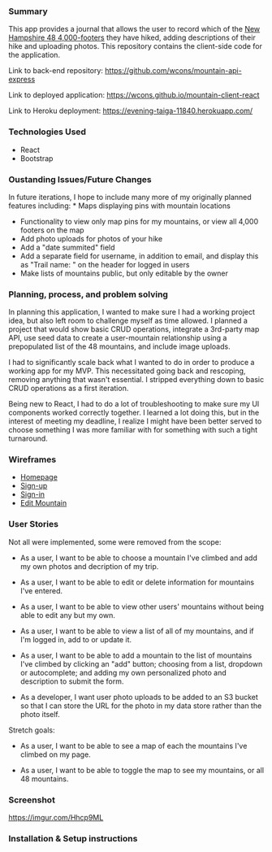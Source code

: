 ### Summary

This app provides a journal that allows the user to record which of the [New Hampshire 48 4,000-footers](http://4000footers.com/nh.shtml) they have hiked, adding descriptions of their hike and uploading photos.  This repository contains the client-side code for the application.

Link to back-end repository: <https://github.com/wcons/mountain-api-express>

Link to deployed application: <https://wcons.github.io/mountain-client-react>

Link to Heroku deployment: <https://evening-taiga-11840.herokuapp.com/>

### Technologies Used
  * React
  * Bootstrap

### Oustanding Issues/Future Changes

In future iterations, I hope to include many more of my originally planned features including:  * Maps displaying pins with mountain locations
  * Functionality to view only map pins for my mountains, or view all 4,000 footers on the map
  * Add photo uploads for photos of your hike
  * Add a "date summited" field
  * Add a separate field for username, in addition to email, and display this as "Trail name: " on the header for logged in users
  * Make lists of mountains public, but only editable by the owner

### Planning, process, and problem solving

In planning this application, I wanted to make sure I had a working project idea, but also left room to challenge myself as time allowed.  I planned a project that would show basic CRUD operations, integrate a 3rd-party map API, use seed data to create a user-mountain relationship using a prepopulated list of the 48 mountains, and include image uploads.

I had to significantly scale back what I wanted to do in order to produce a working app for my MVP.  This necessitated going back and rescoping, removing anything that wasn't essential.  I stripped everything down to basic CRUD operations as a first iteration.

Being new to React, I had to do a lot of troubleshooting to make sure my UI components worked correctly together.  I learned a lot doing this, but in the interest of meeting my deadline, I realize I might have been better served to choose something I was more familiar with for something with such a tight turnaround.

### Wireframes

* [Homepage](https://i.imgur.com/wW7e8Il.png)
* [Sign-up](https://i.imgur.com/9WrUTmQ.png)
* [Sign-in](https://i.imgur.com/hyST86y.png)
* [Edit Mountain](https://i.imgur.com/aJJLcgo.png)

### User Stories

Not all were implemented, some were removed from the scope:

  * As a user, I want to be able to choose a mountain I've climbed and add my own photos and decription of my trip.

  * As a user, I want to be able to edit or delete information for mountains I've entered.

  * As a user, I want to be able to view other users' mountains without being able to edit any but my own.

  * As a user, I want to be able to view a list of all of my mountains, and if I'm logged in, add to or update it.

  * As a user, I want to be able to add a mountain to the list of mountains I've climbed by clicking an "add" button; choosing from a list, dropdown or autocomplete; and adding my own personalized photo and description to submit the form.

  * As a developer, I want user photo uploads to be added to an S3 bucket so that I can store the URL for the photo in my data store rather than the photo itself.

Stretch goals:

  * As a user, I want to be able to see a map of each the mountains I've climbed on my page.

  * As a user, I want to be able to toggle the map to see my mountains, or all 48 mountains.

### Screenshot

https://imgur.com/Hhcp9ML

### Installation & Setup instructions
